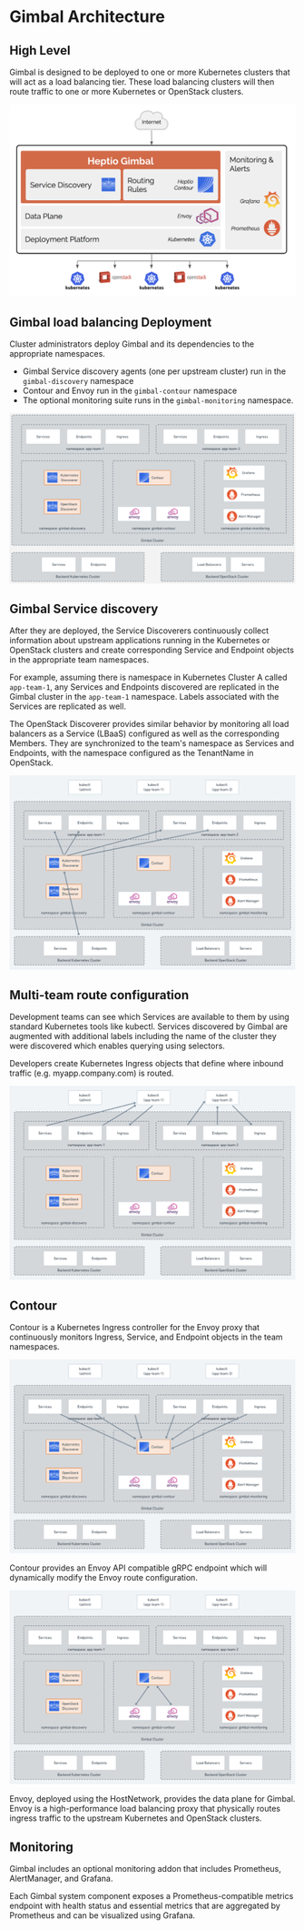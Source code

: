# Gimbal Architecture

## High Level

Gimbal is designed to be deployed to one or more Kubernetes clusters that will act as a load balancing tier.  These load balancing clusters will then route traffic to one or more Kubernetes or OpenStack clusters.

![Gimbal Architecture](images/gimbal-arch.png)

## Gimbal load balancing Deployment 

Cluster administrators deploy Gimbal and its dependencies to the appropriate namespaces.

* Gimbal Service discovery agents (one per upstream cluster) run in the `gimbal-discovery` namespace
* Contour and Envoy run in the `gimbal-contour` namespace
* The optional monitoring suite runs in the `gimbal-monitoring` namespace.

![Arch 01](images/overview.png)

## Gimbal Service discovery

After they are deployed, the Service Discoverers continuously collect information about upstream applications running in the Kubernetes or OpenStack clusters and create corresponding Service and Endpoint objects in the appropriate team namespaces.

For example, assuming there is namespace in Kubernetes Cluster A called `app-team-1`, any Services and Endpoints discovered are replicated in the Gimbal cluster in the `app-team-1` namespace.  Labels associated with the Services are replicated as well.

The OpenStack Discoverer provides similar behavior by monitoring all load balancers as a Service (LBaaS) configured as well as the corresponding Members. They are synchronized to the team's namespace as Services and Endpoints, with the namespace configured as the TenantName in OpenStack.

![Arch 02](images/arch-01-service.png)

## Multi-team route configuration

Development teams can see which Services are available to them by using standard Kubernetes tools like kubectl.  Services discovered by Gimbal are augmented with additional labels including the name of the cluster they were discovered which enables querying using selectors.

Developers create Kubernetes Ingress objects that define where inbound traffic (e.g. myapp.company.com) is routed.

![Arch 03](images/arch-02-route.png)

## Contour

Contour is a Kubernetes Ingress controller for the Envoy proxy that continuously monitors Ingress, Service, and Endpoint objects in the team namespaces.

![Arch 04](images/arch-03-contour.png)

Contour provides an Envoy API compatible gRPC endpoint which will dynamically modify the Envoy route configuration.

![Arch 04](images/arch-04-envoy.png)

Envoy, deployed using the HostNetwork, provides the data plane for Gimbal. Envoy is a high-performance load balancing proxy that physically routes ingress traffic to the upstream Kubernetes and OpenStack clusters.

## Monitoring

Gimbal includes an optional monitoring addon that includes Prometheus, AlertManager, and Grafana.

Each Gimbal system component exposes a Prometheus-compatible metrics endpoint with health status and essential metrics that are aggregated by Prometheus and can be visualized using Grafana.